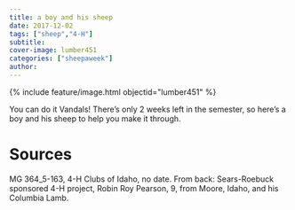```yaml
---
title: a boy and his sheep
date: 2017-12-02
tags: ["sheep","4-H"]
subtitle: 
cover-image: lumber451
categories: ["sheepaweek"]
author:
---
```


{% include feature/image.html objectid="lumber451" %}

You can do it Vandals! There’s only 2 weeks left in the semester, so here’s a boy and his sheep to help you make it through.

# Sources

MG 364_5-163, 4-H Clubs of Idaho, no date. From back: Sears-Roebuck sponsored 4-H project, Robin Roy Pearson, 9, from Moore, Idaho, and his Columbia Lamb.
